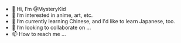 - 👋 Hi, I’m @MysteryKid
- 👀 I’m interested in anime, art, etc.
- 🌱 I’m currently learning Chinese, and I'd like to learn Japanese, too.
- 💞️ I’m looking to collaborate on ...
- 📫 How to reach me ...

<!---
MysteryKid/MysteryKid is a ✨ special ✨ repository because its `README.md` (this file) appears on your GitHub profile.
You can click the Preview link to take a look at your changes.
--->
